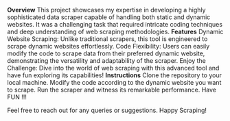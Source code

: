 **Overview**
This project showcases my expertise in developing a highly sophisticated data scraper capable of handling both static and dynamic websites.
It was a challenging task that required intricate coding techniques and deep understanding of web scraping methodologies.
**Features**
Dynamic Website Scraping: Unlike traditional scrapers, this tool is engineered to scrape dynamic websites effortlessly.
Code Flexibility: Users can easily modify the code to scrape data from their preferred dynamic website, demonstrating the versatility and adaptability of the scraper.
Enjoy the Challenge: Dive into the world of web scraping with this advanced tool and have fun exploring its capabilities!
**Instructions**
Clone the repository to your local machine.
Modify the code according to the dynamic website you want to scrape.
Run the scraper and witness its remarkable performance.
Have FUN !!!

Feel free to reach out for any queries or suggestions. Happy Scraping!
